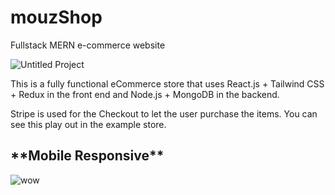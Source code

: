 # mouzShop
Fullstack MERN e-commerce website 

![Untitled Project](https://github.com/mouz11/mouzShop/assets/96539837/01e44447-4455-48c0-8712-8e629c2b12d4)

This is a fully functional eCommerce store that uses React.js + Tailwind CSS + Redux in the front end and Node.js + MongoDB in the backend.

 Stripe is used for the Checkout to let the user purchase the items. You can see this play out in the example store.
 
 <h2>**Mobile Responsive**</h2>
 
 
 ![wow](https://github.com/mouz11/mouzShop/assets/96539837/a4e41e09-cee5-4ecb-893f-019db734e996)

